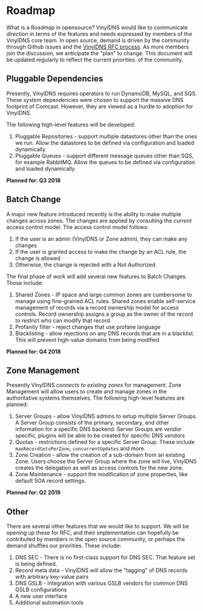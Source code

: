 # Roadmap
What is a Roadmap in opensource?  VinylDNS would like to communicate _direction_ in terms of the features and needs
expressed by members of the VinylDNS core team.  In open source, demand is driven by the community through
Github issues and the [VinylDNS RFC process](https://github.com/vinyldns/rfcs).  As more members join the discussion,
we anticipate the "plan" to change.  This document will be updated regularly to reflect the current priorities.
of the community.

## Pluggable Dependencies
Presently, VinylDNS requires operators to run DynamoDB, MySQL, and SQS.  These system dependencies were chosen to
support the massive DNS footprint of Comcast.  However, they are viewed as a hurdle to adoption for VinylDNS.

The following high-level features will be developed:
1. Pluggable Repositories - support multiple datastores other than the ones we run.  Allow the datastores to be
defined via configuration and loaded dynamically.
1. Pluggable Queues - support different message queues other than SQS, for example RabbitMQ.  Allow the queues to
be defined via configuration and loaded dynamically.

**Planned for: Q3 2018**

## Batch Change
A major new feature introduced recently is the ability to make multiple changes across zones.  The changes are applied
by consulting the _current_ access control model.  The access control model follows:

1. If the user is an admin (VinylDNS or Zone admin), they can make any changes
1. If the user is granted access to make the change by an ACL rule, the change is allowed
1. Otherwise, the change is rejected with a Not Authorized.

The final phase of work will add several new features to Batch Changes.  Those include:

1. Shared Zones - IP space and large common zones are cumbersome to manage using fine-grained ACL rules.  Shared zones
enable self-service management of records via a record ownership model for access controls.  Record ownership assigns
a group as the owner of the record to restrict who can modify that record.
1. Profanity filter - reject changes that use profane language
1. Blacklisting - allow rejections on any DNS records that are in a blacklist.  This will prevent high-value domains
from being modified

**Planned for: Q4 2018**

## Zone Management
Presently VinylDNS _connects to existing zones_ for management.  Zone Management will allow users
to create and manage zones in the authoritative systems themselves.  The following high-level features are planned:

1. Server Groups - allow VinylDNS admins to setup multiple Server Groups.  A Server Group consists of the primary,
secondary, and other information for a specific DNS backend.  Server Groups are _vendor_ specific, plugins will be
able to be created for specific DNS vendors
1. Quotas - restrictions defined for a specific Server Group.  These include `maxRecordSetsPerZone`, `concurrentUpdates`
and more.
1. Zone Creation - allow the creation of a sub-domain from an existing Zone.  Users choose the Server Group where
the zone will live, VinylDNS creates the delegation as well as access controls for the new zone.
1. Zone Maintenance - support the modification of zone properties, like default SOA record settings.

**Planned for: Q2 2019**

## Other
There are several other features that we would like to support.  We will be opening up these for RFC, and their
implementation can hopefully be contributed by members in the open source community, or perhaps the demand shuffles
our priorities.  These include:

1. DNS SEC - There is no first-class support for DNS SEC.  That feature set is being defined.
1. Record meta data - VinylDNS will allow the "tagging" of DNS records with arbitrary key-value pairs
1. DNS GSLB - Integration with various GSLB vendors for common DNS GSLB configurations
1. A new user interface
1. Additional automation tools

